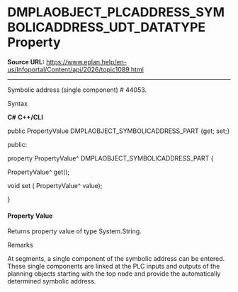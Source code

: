 # DMPLAOBJECT_PLCADDRESS_SYMBOLICADDRESS_UDT_DATATYPE Property

**Source URL:** https://www.eplan.help/en-us/Infoportal/Content/api/2026/topic1089.html

---

Symbolic address (single component) # 44053.

Syntax

**C#**
**C++/CLI**


public PropertyValue DMPLAOBJECT_SYMBOLICADDRESS_PART {get; set;}

public:

property PropertyValue^ DMPLAOBJECT_SYMBOLICADDRESS_PART {

   PropertyValue^ get();

   void set (    PropertyValue^ value);

}


#### Property Value

Returns property value of type System.String.

Remarks

At segments, a single component of the symbolic address can be entered. These single components are linked at the PLC inputs and outputs of the planning objects starting with the top node and provide the automatically determined symbolic address.
